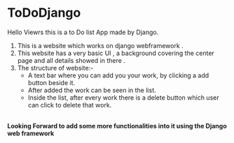 # ToDoDjango
Hello Viewrs this is a to Do list App made by Django. 
1) This is a website which works on django webframework . 
2) This website has a very basic UI , a background covering the center page  and all details showed in there . 
3) The structure of website:-
    <ul>
        <li>A text bar where you can add you your work, by clicking a add button beside it.
        <li>After added the work can be seen in the list.
        <li>Inside the list, after every work there is a delete button which user can click to delete that work.
    </ul>
<br><strong> Looking Forward to add some more functionalities into it using the Django web framework</strong>